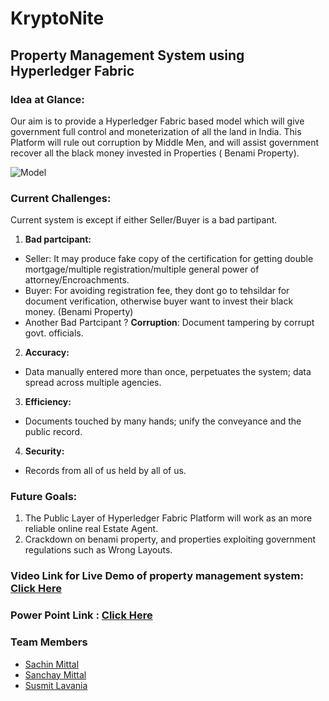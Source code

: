
# KryptoNite

## Property Management System using Hyperledger Fabric

### Idea at Glance:

Our aim is to provide a Hyperledger Fabric based model which will give government full control and moneterization of all the land in India. This Platform will rule out corruption by Middle Men, and will assist government recover all the black money invested in Properties ( Benami Property).

![Model]( https://github.com/thesachinmittal/KryptoNite/blob/master/docs/KryptoNite.jpg )

### Current Challenges:

Current system is except if either Seller/Buyer is a bad partipant.

1. **Bad partcipant:**
* Seller: It may produce fake copy of the certification for getting double mortgage/multiple registration/multiple general power of attorney/Encroachments.
* Buyer: For avoiding registration fee, they dont go to tehsildar for document verification, otherwise buyer want to invest their black money. (Benami Property)
* Another Bad Partcipant ? **Corruption**: Document tampering by corrupt govt. officials.

2. **Accuracy:**
* Data manually entered more than once, perpetuates the system; data spread across multiple agencies.
3. **Efficiency:** 
* Documents touched by many hands; unify the conveyance and the public record.
4. **Security:** 
* Records from all of us held by all of us.

### Future Goals: 
1. The Public Layer of Hyperledger Fabric Platform will work as an more reliable online real Estate Agent.
2. Crackdown on benami property, and properties exploiting government regulations such as Wrong Layouts. 


### Video Link for Live Demo of property management system: [Click Here](https://drive.google.com/open?id=1-wevFrXEx9nrdYCW5B7IESnmRbYoP_9t)


### Power Point Link : [Click Here](https://drive.google.com/open?id=1RfO6KerPMuwiI4pzAqCySgaxDHyCRiki)


### Team Members
* [Sachin Mittal](https://github.com/thesachinmittal)
* [Sanchay Mittal](https://github.com/sanchaymittal)
* [Susmit Lavania](https://github.com/phunsukwangdu)
